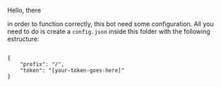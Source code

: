 Hello, there

in order to function correctly, this bot need some configuration.
All you need to do is create a `config.json` inside this folder with the following estructure:

```

{
    "prefix": "/",
    "token": "[your-token-goes-here]"
}

```